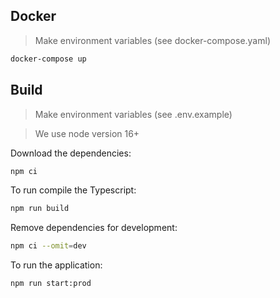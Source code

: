 

## Docker

> Make environment variables (see docker-compose.yaml)

```bash
docker-compose up
```

## Build

> Make environment variables (see .env.example)

> We use node version 16+

Download the dependencies:

```bash
npm ci
```

To run compile the Typescript:

```bash
npm run build
```

Remove dependencies for development:

```bash
npm ci --omit=dev
```

To run the application:

```bash
npm run start:prod
```
<!-- ## Обязательные требования

* ✅ Пароли не хранить в открытом виде
* ✅ Реализовать валидацию полей на api запросы с кодами ответов и сообщениями об ошибке в теле ответа.
* ✅ Развернуть проект в любом удобном месте, что бы можно было прогнать тесты и проверить.
* ✅ Код на github или gitlab
* ✅ Придерживаться принципам SOLID
* ✅ Токен авторизации живет 30 минут
* ✅ Реализовать endpoint для обновления токена
* ❌ Создать миграции
* ✅ Написать сопроводительную документация в README.md для разворота
* ✅ Реализовать offset или пагинацию для сущности **TAG**
* ✅ Реализовать Сортировку по полю **sortOrder** и(или) полю **name** для сущности **TAG**

## Дополнительные требования

* ✅ Использовать DTO
* ✅ Писать интерфейсы и реализовывать их
* ❌ Желательно не использовать ORM
* ✅ Написать DockerFile для приложения
* ✅ Написать docker-composer для локального разворота приложения
* ✅ Реализовать кеширование
* ❌ Покрыть тестами сами api
* ✅ Добавить генерацию swagger документации для api методов (или написать ручками и положит в проект в директорию /doc) -->

